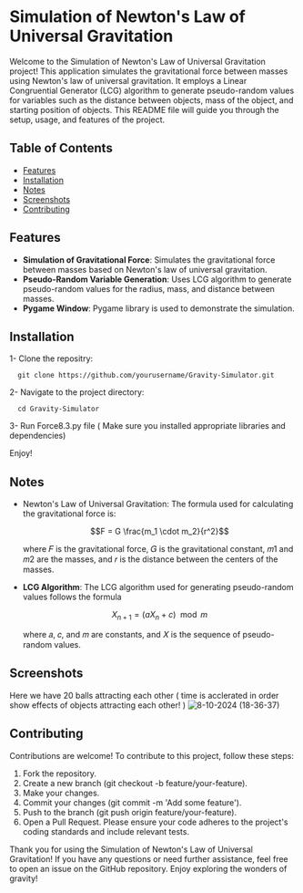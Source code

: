 # Simulation of Newton's Law of Universal Gravitation
Welcome to the Simulation of Newton's Law of Universal Gravitation project! This application simulates the gravitational force between masses using Newton's law of universal gravitation. It employs a Linear Congruential Generator (LCG) algorithm to generate pseudo-random values for variables such as the distance between objects, mass of the object, and starting position of objects. This README file will guide you through the setup, usage, and features of the project.

## Table of Contents
- [Features](#Features)
- [Installation](#Installation)
- [Notes](#Notes)
- [Screenshots](#Screenshots)
- [Contributing](#Contributing)

## Features
- <b>Simulation of Gravitational Force</b>: Simulates the gravitational force between masses based on Newton's law of universal gravitation.
- <b>Pseudo-Random Variable Generation</b>: Uses LCG algorithm to generate pseudo-random values for the radius, mass, and distance between masses.
- <b>Pygame Window</b>: Pygame library is used to demonstrate the simulation.

## Installation
1- Clone the repositry:
  ```
    git clone https://github.com/yourusername/Gravity-Simulator.git
  ```
2- Navigate to the project directory:
```
  cd Gravity-Simulator
```
3- Run Force8.3.py file ( Make sure you installed appropriate libraries and dependencies) 

Enjoy!

## Notes
- Newton's Law of Universal Gravitation: The formula used for calculating the gravitational force is:
  
  ```math
  F = G \frac{m_1 \cdot m_2}{r^2}
  ```
  where 𝐹 is the gravitational force, 𝐺 is the gravitational constant, 𝑚1 and 𝑚2 are the masses, and 𝑟 is the distance between the centers of the masses.

- <b>LCG Algorithm</b>: The LCG algorithm used for generating pseudo-random values follows the formula
  ```math
       X_{n+1} = (aX_n + c) \mod m
  ```
  where 𝑎, 𝑐, and 𝑚 are constants, and 𝑋 is the sequence of pseudo-random values.

## Screenshots
Here we have 20 balls attracting each other ( time is acclerated in order show effects of objects attracting each other! ) 
![8-10-2024 (18-36-37)](https://github.com/user-attachments/assets/290789ee-5039-4a77-a91f-c25eec352b5a)

## Contributing
Contributions are welcome! To contribute to this project, follow these steps:
1. Fork the repository.
2. Create a new branch (git checkout -b feature/your-feature).
3. Make your changes.
4. Commit your changes (git commit -m 'Add some feature').
5. Push to the branch (git push origin feature/your-feature).
6. Open a Pull Request.
Please ensure your code adheres to the project's coding standards and include relevant tests.

Thank you for using the Simulation of Newton's Law of Universal Gravitation! If you have any questions or need further assistance, feel free to open an issue on the GitHub repository. Enjoy exploring the wonders of gravity!
